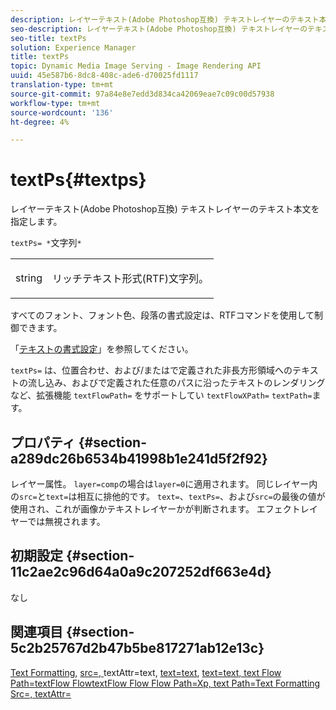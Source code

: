 ```yaml
---
description: レイヤーテキスト(Adobe Photoshop互換) テキストレイヤーのテキスト本文を指定します。
seo-description: レイヤーテキスト(Adobe Photoshop互換) テキストレイヤーのテキスト本文を指定します。
seo-title: textPs
solution: Experience Manager
title: textPs
topic: Dynamic Media Image Serving - Image Rendering API
uuid: 45e587b6-8dc8-408c-ade6-d70025fd1117
translation-type: tm+mt
source-git-commit: 97a84e8e7edd3d834ca42069eae7c09c00d57938
workflow-type: tm+mt
source-wordcount: '136'
ht-degree: 4%

---
```



# textPs{#textps}

レイヤーテキスト(Adobe Photoshop互換) テキストレイヤーのテキスト本文を指定します。

`textPs= *`文字列`*`

<table id="simpletable_4E2D08FD4EEC4EDC9EFE9F6F2E22DB0C"> 
 <tr class="strow"> 
  <td class="stentry"> <p><span class="codeph"><span class="varname"> string</span> </span> </p> </td> 
  <td class="stentry"> <p>リッチテキスト形式(RTF)文字列。 </p></td> 
 </tr> 
</table>

すべてのフォント、フォント色、段落の書式設定は、RTFコマンドを使用して制御できます。

「[テキストの書式設定](../../../../../is-api/http-ref/image-serving-api-ref/c-http-protocol-reference/c-text-formatting/c-text-formatting.md#concept-0d3136db7f6f49668274541cd4b6364c)」を参照してください。

`textPs=` は、位置合わせ、および/またはで定義された非長方形領域へのテキストの流し込み、およびで定義された任意のパスに沿ったテキストのレンダリングなど、拡張機能 `textFlowPath=` をサポートしてい `textFlowXPath=` `textPath=`ます。

## プロパティ {#section-a289dc26b6534b41998b1e241d5f2f92}

レイヤー属性。 `layer=comp`の場合は`layer=0`に適用されます。 同じレイヤー内の`src=`と`text=`は相互に排他的です。 `text=`、`textPs=`、および`src=`の最後の値が使用され、これが画像かテキストレイヤーかが判断されます。 エフェクトレイヤーでは無視されます。

## 初期設定 {#section-11c2ae2c96d64a0a9c207252df663e4d}

なし

## 関連項目 {#section-5c2b25767d2b47b5be817271ab12e13c}

[Text Formatting](../../../../../is-api/http-ref/image-serving-api-ref/c-http-protocol-reference/c-text-formatting/c-text-formatting.md#concept-0d3136db7f6f49668274541cd4b6364c),  [src=, ](../../../../../is-api/http-ref/image-serving-api-ref/c-http-protocol-reference/c-command-reference/r-src.md#reference-f6506637778c4c69bf106a7924a91ab1)textAttr=text,  [text=text](../../../../../is-api/http-ref/image-serving-api-ref/c-http-protocol-reference/c-command-reference/r-textattr.md#reference-ff00484fa3244286abeff34911f7ec0d),  [text=text, text Flow Path=textFlow FlowtextFlow Flow Flow Path=Xp, text Path=Text Formatting Src=, ](../../../../../is-api/http-ref/image-serving-api-ref/c-http-protocol-reference/c-command-reference/r-text.md#reference-84634052e48548539a1ef63cbe41f22f) [](../../../../../is-api/http-ref/image-serving-api-ref/c-http-protocol-reference/c-command-reference/r-textflowpath.md#reference-0b8d9493d71342f0b6a64a6d221584ef) [](../../../../../is-api/http-ref/image-serving-api-ref/c-http-protocol-reference/c-command-reference/r-textflowxpath.md#reference-c55d4e41a28f40aca6a24ca218c28542) [](../../../../../is-api/http-ref/image-serving-api-ref/c-http-protocol-reference/c-command-reference/r-textpath.md#reference-b09cc0902dff4725bdb54d5da4076ccd) [textAttr=](../../../../../is-api/http-ref/image-serving-api-ref/c-http-protocol-reference/c-command-reference/r-textangle.md#reference-447f624c0e764d0cb5c75846d1b44d15)
